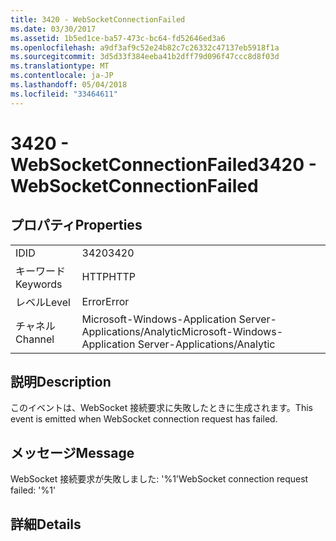 ```yaml
---
title: 3420 - WebSocketConnectionFailed
ms.date: 03/30/2017
ms.assetid: 1b5ed1ce-ba57-473c-bc64-fd52646ed3a6
ms.openlocfilehash: a9df3af9c52e24b82c7c26332c47137eb5918f1a
ms.sourcegitcommit: 3d5d33f384eeba41b2dff79d096f47ccc8d8f03d
ms.translationtype: MT
ms.contentlocale: ja-JP
ms.lasthandoff: 05/04/2018
ms.locfileid: "33464611"
---
```

# <a name="3420---websocketconnectionfailed"></a><span data-ttu-id="e553e-102">3420 - WebSocketConnectionFailed</span><span class="sxs-lookup"><span data-stu-id="e553e-102">3420 - WebSocketConnectionFailed</span></span>
## <a name="properties"></a><span data-ttu-id="e553e-103">プロパティ</span><span class="sxs-lookup"><span data-stu-id="e553e-103">Properties</span></span>  
  
|||  
|-|-|  
|<span data-ttu-id="e553e-104">ID</span><span class="sxs-lookup"><span data-stu-id="e553e-104">ID</span></span>|<span data-ttu-id="e553e-105">3420</span><span class="sxs-lookup"><span data-stu-id="e553e-105">3420</span></span>|  
|<span data-ttu-id="e553e-106">キーワード</span><span class="sxs-lookup"><span data-stu-id="e553e-106">Keywords</span></span>|<span data-ttu-id="e553e-107">HTTP</span><span class="sxs-lookup"><span data-stu-id="e553e-107">HTTP</span></span>|  
|<span data-ttu-id="e553e-108">レベル</span><span class="sxs-lookup"><span data-stu-id="e553e-108">Level</span></span>|<span data-ttu-id="e553e-109">Error</span><span class="sxs-lookup"><span data-stu-id="e553e-109">Error</span></span>|  
|<span data-ttu-id="e553e-110">チャネル</span><span class="sxs-lookup"><span data-stu-id="e553e-110">Channel</span></span>|<span data-ttu-id="e553e-111">Microsoft-Windows-Application Server-Applications/Analytic</span><span class="sxs-lookup"><span data-stu-id="e553e-111">Microsoft-Windows-Application Server-Applications/Analytic</span></span>|  
  
## <a name="description"></a><span data-ttu-id="e553e-112">説明</span><span class="sxs-lookup"><span data-stu-id="e553e-112">Description</span></span>  
 <span data-ttu-id="e553e-113">このイベントは、WebSocket 接続要求に失敗したときに生成されます。</span><span class="sxs-lookup"><span data-stu-id="e553e-113">This event is emitted when WebSocket connection request has failed.</span></span>  
  
## <a name="message"></a><span data-ttu-id="e553e-114">メッセージ</span><span class="sxs-lookup"><span data-stu-id="e553e-114">Message</span></span>  
 <span data-ttu-id="e553e-115">WebSocket 接続要求が失敗しました: '%1'</span><span class="sxs-lookup"><span data-stu-id="e553e-115">WebSocket connection request failed: '%1'</span></span>  
  
## <a name="details"></a><span data-ttu-id="e553e-116">詳細</span><span class="sxs-lookup"><span data-stu-id="e553e-116">Details</span></span>
